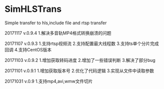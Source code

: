 # SimHLSTrans
Simple transfer to hls,include file and rtsp transfer

20171117
v.0.9.4
1.解决多音轨MP4格式转换崩溃的问题

20171107
v.0.9.3
1.支持rtsp视频流
2.支持配置最大线程数
3.支持ts单个分片完成回调
4.支持CentOS版本

20171103
v.0.9.2
1.增加获取转码进度
2.增加了一些错误判断
3.解决了部分bug


20171101
v.0.9.1
1.增加获取版本号
2.优化了代码逻辑
3.实现从文件中读取参数


20171031
v.0.9
1.支持mp4,avi,wmw文件切片
